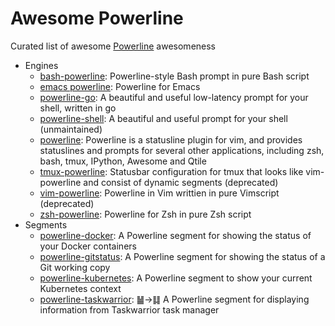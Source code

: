 # Awesome Powerline

Curated list of awesome [Powerline](https://github.com/powerline/powerline) awesomeness

- Engines
  - [bash-powerline](https://github.com/riobard/bash-powerline): Powerline-style Bash prompt in pure Bash script
  - [emacs powerline](https://github.com/milkypostman/powerline): Powerline for Emacs
  - [powerline-go](https://github.com/justjanne/powerline-go): A beautiful and useful low-latency prompt for your shell, written in go
  - [powerline-shell](https://github.com/milkbikis/powerline-shell): A beautiful and useful prompt for your shell (unmaintained)
  - [powerline](https://github.com/Lokaltog/powerline): Powerline is a statusline plugin for vim, and provides statuslines and prompts for several other applications, including zsh, bash, tmux, IPython, Awesome and Qtile
  - [tmux-powerline](https://github.com/erikw/tmux-powerline): Statusbar configuration for tmux that looks like vim-powerline and consist of dynamic segments (deprecated)
  - [vim-powerline](https://github.com/Lokaltog/vim-powerline): Powerline in Vim writtien in pure Vimscript (deprecated)
  - [zsh-powerline](https://github.com/riobard/zsh-powerline): Powerline for Zsh in pure Zsh script
- Segments
  - [powerline-docker](https://github.com/adrianmo/powerline-docker): A Powerline segment for showing the status of your Docker containers
  - [powerline-gitstatus](https://github.com/jaspernbrouwer/powerline-gitstatus): A Powerline segment for showing the status of a Git working copy
  - [powerline-kubernetes](https://github.com/so0k/powerline-kubernetes): A Powerline segment to show your current Kubernetes context
  - [powerline-taskwarrior](https://github.com/Zebradil/powerline-taskwarrior): ䷡→䷆ A Powerline segment for displaying information from Taskwarrior task manager
